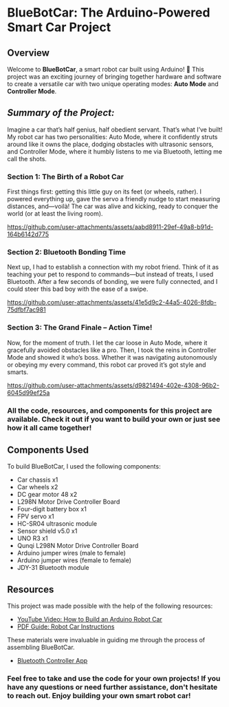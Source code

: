 # **BlueBotCar: The Arduino-Powered Smart Car Project**

## **Overview**
Welcome to **BlueBotCar**, a smart robot car built using Arduino! 🚗 This project was an exciting journey of bringing together hardware and software to create a versatile car with two unique operating modes: **Auto Mode** and **Controller Mode**. 

## *Summary of the Project:* 

Imagine a car that’s half genius, half obedient servant. That’s what I’ve built! My robot car has two personalities: Auto Mode, where it confidently struts around like it owns the place, dodging obstacles with ultrasonic sensors, and Controller Mode, where it humbly listens to me via Bluetooth, letting me call the shots.

### **Section 1: The Birth of a Robot Car**
First things first: getting this little guy on its feet (or wheels, rather). I powered everything up, gave the servo a friendly nudge to start measuring distances, and—voilà! The car was alive and kicking, ready to conquer the world (or at least the living room).


https://github.com/user-attachments/assets/aabd8911-29ef-49a8-b91d-164b6142d775


### **Section 2: Bluetooth Bonding Time**
Next up, I had to establish a connection with my robot friend. Think of it as teaching your pet to respond to commands—but instead of treats, I used Bluetooth. After a few seconds of bonding, we were fully connected, and I could steer this bad boy with the ease of a swipe.


https://github.com/user-attachments/assets/41e5d9c2-44a5-4026-8fdb-75dfbf7ac981



### **Section 3: The Grand Finale – Action Time!**
Now, for the moment of truth. I let the car loose in Auto Mode, where it gracefully avoided obstacles like a pro. Then, I took the reins in Controller Mode and showed it who’s boss. Whether it was navigating autonomously or obeying my every command, this robot car proved it’s got style and smarts.

https://github.com/user-attachments/assets/d9821494-402e-4308-96b2-6045d99ef25a

### All the code, resources, and components for this project are available. Check it out if you want to build your own or just see how it all came together!

## **Components Used**
To build BlueBotCar, I used the following components:

- Car chassis x1
- Car wheels x2
- DC gear motor 48 x2
- L298N Motor Drive Controller Board
- Four-digit battery box x1
- FPV servo x1
- HC-SR04 ultrasonic module
- Sensor shield v5.0 x1
- UNO R3 x1
- Qunqi L298N Motor Drive Controller Board
- Arduino jumper wires (male to female)
- Arduino jumper wires (female to female)
- JDY-31 Bluetooth module

## **Resources**
This project was made possible with the help of the following resources:

- [YouTube Video: How to Build an Arduino Robot Car](https://www.youtube.com/watch?v=WSMFLkL-niY)
- [PDF Guide: Robot Car Instructions](https://www.cs.columbia.edu/~sedwards/presentations/robot-car-instructions.pdf)

These materials were invaluable in guiding me through the process of assembling BlueBotCar.

- [Bluetooth Controller App](https://play.google.com/store/apps/details?id=com.giristudio.hc05.bluetooth.arduino.control&pcampaignid=web_share)

### Feel free to take and use the code for your own projects! If you have any questions or need further assistance, don't hesitate to reach out. Enjoy building your own smart robot car!
